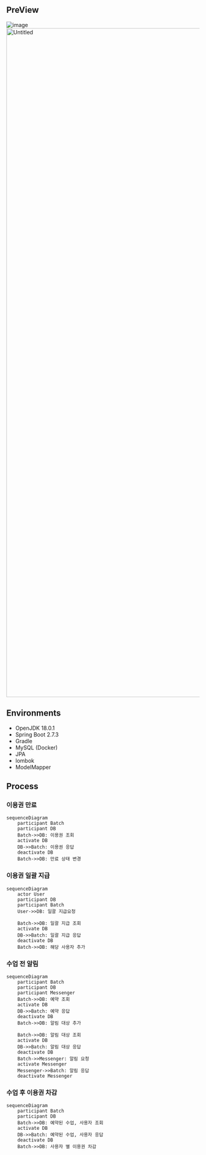 ## PreView
![image](https://github.com/user-attachments/assets/5bb93ff3-a380-4b8d-bb6f-c55c89dc57ae)
<img width="1744" alt="Untitled" src="https://github.com/user-attachments/assets/03d11d70-46ae-4454-a57c-1514d71292cc">

## Environments
* OpenJDK 18.0.1
* Spring Boot 2.7.3
* Gradle
* MySQL (Docker)
* JPA
* lombok
* ModelMapper
 
## Process
### 이용권 만료
```mermaid
sequenceDiagram
    participant Batch
    participant DB
    Batch->>DB: 이용권 조회
    activate DB
    DB->>Batch: 이용권 응답
    deactivate DB
    Batch->>DB: 만료 상태 변경
```

### 이용권 일괄 지급
```mermaid
sequenceDiagram
    actor User
    participant DB
    participant Batch
    User->>DB: 일괄 지급요청

    Batch->>DB: 일괄 지급 조회
    activate DB
    DB->>Batch: 일괄 지급 응답
    deactivate DB
    Batch->>DB: 해당 사용자 추가
```

### 수업 전 알림
```mermaid
sequenceDiagram
    participant Batch
    participant DB
    participant Messenger
    Batch->>DB: 예약 조회
    activate DB
    DB->>Batch: 예약 응답
    deactivate DB
    Batch->>DB: 알림 대상 추가
    
    Batch->>DB: 알림 대상 조회
    activate DB
    DB->>Batch: 알림 대상 응답
    deactivate DB
    Batch->>Messenger: 알림 요청
    activate Messenger
    Messenger->>Batch: 알림 응답
    deactivate Messenger
```

### 수업 후 이용권 차감
```mermaid
sequenceDiagram
    participant Batch
    participant DB
    Batch->>DB: 예약된 수업, 사용자 조회
    activate DB
    DB->>Batch: 예약된 수업, 사용자 응답
    deactivate DB
    Batch->>DB: 사용자 별 이용권 차감
```
